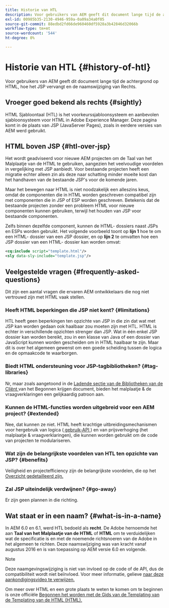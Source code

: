 ```yaml
---
title: Historie van HTL
description: Voor gebruikers van AEM geeft dit document lange tijd de achtergrond op HTML, hoe het JSP vervangt en de naamswijziging van Rechts.
exl-id: 00985b35-2130-4946-959a-0a09a34a0f05
source-git-commit: 88edbd2fd66de960460df5928a3b42846d32066b
workflow-type: tm+mt
source-wordcount: '544'
ht-degree: 0%

---
```



# Historie van HTL {#history-of-htl}

Voor gebruikers van AEM geeft dit document lange tijd de achtergrond op HTML, hoe het JSP vervangt en de naamswijziging van Rechts.

## Vroeger goed bekend als rechts {#sightly}

HTML Sjabloontaal (HTL) is het voorkeurssjabloonsysteem en aanbevolen sjabloonsysteem voor HTML in Adobe Experience Manager. Deze pagina komt in de plaats van JSP (JavaServer Pages), zoals in eerdere versies van AEM werd gebruikt.

## HTML boven JSP {#htl-over-jsp}

Het wordt geadviseerd voor nieuwe AEM projecten om de Taal van het Malplaatje van de HTML te gebruiken, aangezien het veelvoudige voordelen in vergelijking met JSP aanbiedt. Voor bestaande projecten heeft een migratie echter alleen zin als deze naar schatting minder moeite kost dan het handhaven van de bestaande JSP&#39;s voor de komende jaren.

Maar het bewegen naar HTML is niet noodzakelijk een alleszins keus, omdat de componenten die in HTML worden geschreven compatibel zijn met componenten die in JSP of ESP worden geschreven. Betekenis dat de bestaande projecten zonder een probleem HTML voor nieuwe componenten kunnen gebruiken, terwijl het houden van JSP voor bestaande componenten.

Zelfs binnen dezelfde component, kunnen de HTML- dossiers naast JSPs en ESPs worden gebruikt. Het volgende voorbeeld toont op **lijn 1** hoe te om een HTML- dossier van een JSP dossier, en op **lijn 2** te omvatten hoe een JSP dossier van een HTML- dossier kan worden omvat:

```xml
<cq:include script="template.html"/>
<sly data-sly-include="template.jsp"/>
```

## Veelgestelde vragen {#frequently-asked-questions}

Dit zijn een aantal vragen die ervaren AEM ontwikkelaars die nog niet vertrouwd zijn met HTML vaak stellen.

### Heeft HTML beperkingen die JSP niet kent? {#limitations}

HTL heeft geen beperkingen ten opzichte van JSP in die zin dat wat met JSP kan worden gedaan ook haalbaar zou moeten zijn met HTL. HTML is echter in verschillende opzichten strenger dan JSP. Wat in één enkel JSP dossier kan worden bereikt, zou in een klasse van Java of een dossier van JavaScript kunnen worden gescheiden om in HTML haalbaar te zijn. Maar dit is over het algemeen gewenst om een goede scheiding tussen de logica en de opmaakcode te waarborgen.

### Biedt HTML ondersteuning voor JSP-tagbibliotheken? {#tag-libraries}

Nr, maar zoals aangetoond in de [ Ladende sectie van de Bibliotheken van de Cliënt ](getting-started.md#loading-client-libraries) van het Begonnen krijgen document, bieden het malplaatje &amp; de vraagverklaringen een gelijkaardig patroon aan.

### Kunnen de HTML-functies worden uitgebreid voor een AEM project? {#extended}

Nee, dat kunnen ze niet. HTML heeft krachtige uitbreidingsmechanismen voor hergebruik van logica ([ gebruik-API ](#use-api-for-accessing-logic)) en van prijsverhoging (het malplaatje &amp; vraagverklaringen), die kunnen worden gebruikt om de code van projecten te modulariseren.

### Wat zijn de belangrijkste voordelen van HTL ten opzichte van JSP? {#benefits}

Veiligheid en projectefficiency zijn de belangrijkste voordelen, die op het [ Overzicht gedetailleerd zijn.](overview.md)

### Zal JSP uiteindelijk verdwijnen? {#go-away}

Er zijn geen plannen in die richting.

## Wat staat er in een naam? {#what-is-in-a-name}

In AEM 6.0 en 6.1, werd HTL bedoeld als **recht**. De Adobe hernoemde het aan **Taal van het Malplaatje van de HTML** of **HTML** om te verduidelijken wat de specificatie is en met de noemende richtsnoeren van de Adobe in het algemeen te richten. Deze naamswijziging was van kracht vanaf augustus 2016 en is van toepassing op AEM versie 6.0 en volgende.

>[!NOTE]
>
>Deze naamgevingswijziging is niet van invloed op de code of de API, dus de compatibiliteit wordt niet beïnvloed. Voor meer informatie, gelieve [ naar deze aankondigingsvideo te verwijzen.](https://helpx.adobe.com/experience-manager/how-to/announce-htl.html)

Om meer over HTML en een grote plaats te weten te komen om te beginnen is onze officiële [ Begonnen het worden met de Gids van de Templating van de Templating van de HTML (HTML).](overview.md)
